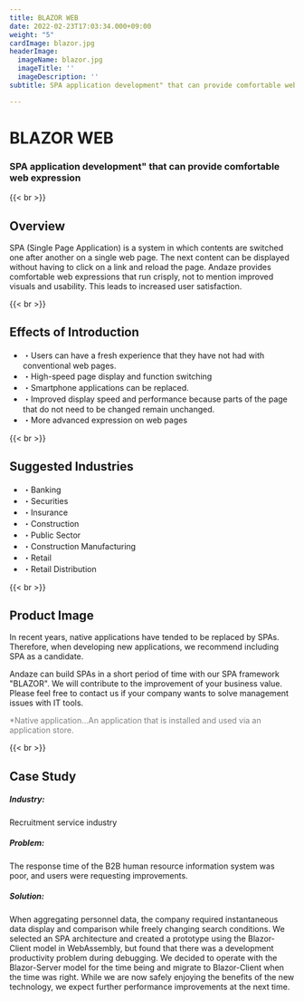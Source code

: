 ```yaml
---
title: BLAZOR WEB
date: 2022-02-23T17:03:34.000+09:00
weight: "5"
cardImage: blazor.jpg
headerImage:
  imageName: blazor.jpg
  imageTitle: ''
  imageDescription: ''
subtitle: SPA application development" that can provide comfortable web expression

---
```

# BLAZOR WEB

### SPA application development" that can provide comfortable web expression

{{< br >}}

## Overview

SPA (Single Page Application) is a system in which contents are switched one after another on a single web page. The next content can be displayed without having to click on a link and reload the page. Andaze provides comfortable web expressions that run crisply, not to mention improved visuals and usability. This leads to increased user satisfaction.

{{< br >}}

## Effects of Introduction

* ・Users can have a fresh experience that they have not had with conventional web pages.
* ・High-speed page display and function switching
* ・Smartphone applications can be replaced.
* ・Improved display speed and performance because parts of the page that do not need to be changed remain unchanged.
* ・More advanced expression on web pages

{{< br >}}

## Suggested Industries

* ・Banking
* ・Securities
* ・Insurance
* ・Construction
* ・Public Sector
* ・Construction Manufacturing
* ・Retail
* ・Retail Distribution

{{< br >}}

## Product Image

In recent years, native applications have tended to be replaced by SPAs. Therefore, when developing new applications, we recommend including SPA as a candidate.

Andaze can build SPAs in a short period of time with our SPA framework "BLAZOR". We will contribute to the improvement of your business value. Please feel free to contact us if your company wants to solve management issues with IT tools.

<font color="gray">*Native application...An application that is installed and used via an application store.</font>

{{< br >}}

## Case Study

##### **Industry**:

Recruitment service industry

##### **Problem**:

The response time of the B2B human resource information system was poor, and users were requesting improvements.

##### **Solution**:

When aggregating personnel data, the company required instantaneous data display and comparison while freely changing search conditions. We selected an SPA architecture and created a prototype using the Blazor-Client model in WebAssembly, but found that there was a development productivity problem during debugging. We decided to operate with the Blazor-Server model for the time being and migrate to Blazor-Client when the time was right. While we are now safely enjoying the benefits of the new technology, we expect further performance improvements at the next time.